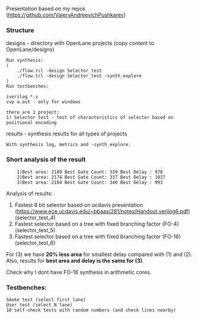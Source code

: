 Presentation based on my repos (https://github.com/ValeryAndreevichPushkarev)

### Structure


designs - directory with OpenLane projects (copy content to OpenLane/designs)

	Run synthesis:
	(
		./flow.tcl -design Selector_test
		./flow.tcl -design Selector_test -synth_explore 
	)
	Run testbenches:

	iverilog *.v
	vvp a.out - only for windows

	there are 1 project:
	1) Selector test - test of characteristics of selector based on positional encoding


results - synthesis results for all types of projects

	With synthesis log, metrics and -synth_explore.
### Short analysis of the result

		1)Best area: 2189 Best Gate Count: 339 Best Delay : 978
		2)Best area: 2174 Best Gate Count: 337 Best Delay : 1037
		3)Best area: 2184 Best Gate Count: 340 Best Delay : 993

Analysis of results:
1) Fastest 8 bit selector based on ucdavis presentation (https://www.ece.ucdavis.edu/~bbaas/281/notes/Handout.verilog6.pdf) (selector_test_4)
2) Fastest selector based on a tree with fixed branching factor (FO-4) (selector_test_5)
3) Fastest selector based on a tree with fixed branching factor (FO-16) (selector_test_6)

For (3) we have **20% less area** for smallest delay compared with (1) and (2). Also, results for **best area and delay is the same for (3)**.

Check why I dont have FO-16 synthesis in arithmetic cores.

### Testbenches:
	Smoke test (select first lane)
  	User test (select N lane)
	10 self-check tests with random numbers (and check lines nearby)
